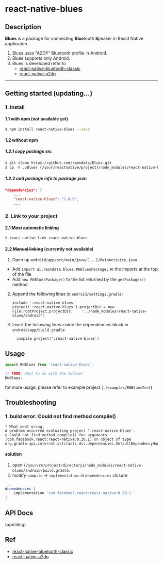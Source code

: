
# react-native-blues

## Description

**Blues** is a package for connecting **Blue**tooth **S**peaker in React Native application.

1. Blues uses "A2DP" Bluetooth profile in Android.
2. Blues supports only Android.
3. Blues is developed refer to
	- [react-native-bluetooth-classic](https://github.com/kenjdavidson/react-native-bluetooth-classic)
	- [react-native-a2dp](https://www.npmjs.com/package/react-native-a2dp)

---

## Getting started (updating...)

### 1. Install

#### 1.1 <strike>with npm</strike> **(not available yet)**

```sh
$ npm install react-native-blues --save
```

#### 1.2 without npm

##### 1.2.1 copy package src
```sh
$ git clone https://github.com/raondata/Blues.git
$ cp -R ./Blues {/your/reactnative/project}/node_modules/react-native-blues
```
##### 1.2.2 add package info to package.json
```json
"dependencies": {
    ...
    "react-native-blues": "1.0.0",
	...
```

### 2. Link to your project

#### 2.1 Most automatic linking

```sh
$ react-native link react-native-blues
```

#### 2.2 <strike>Manual linking</strike> (**currently not available**)

1. Open up `android/app/src/main/java/[...]/MainActivity.java`
  - Add `import ai.raondata.blues.RNBluesPackage;` to the imports at the top of the file
  - Add `new RNBluesPackage()` to the list returned by the `getPackages()` method
2. Append the following lines to `android/settings.gradle`:
  	```
  	include ':react-native-blues'
  	project(':react-native-blues').projectDir = new File(rootProject.projectDir, 	'../node_modules/react-native-blues/android')
  	```
3. Insert the following lines inside the dependencies block in `android/app/build.gradle`:
  	```
      compile project(':react-native-blues')
  	```


## Usage
```javascript
import RNBlues from 'react-native-blues';

// TODO: What to do with the module?
RNBlues;
```

for more usage, please refer to example project (`./examples/RNBluesTest`)

## Troubleshooting

### 1. build error: Could not find method compile()
```
* What went wrong:
A problem occurred evaluating project ':react-native-blues'.
> Could not find method compile() for arguments [com.facebook.react:react-native:0.20.1] on object of type org.gradle.api.internal.artifacts.dsl.dependencies.DefaultDependencyHandler.
```

#### solution
1. open `{/your/rn/project/directory}/node_modules/react-native-blues/android/build.gradle`.
2. modify `compile` -> `implementation` in `dependencies` closure.
```groovy
...
dependencies {
    implementation 'com.facebook.react:react-native:0.20.1'
}
```


## API Docs

(updating)


## Ref
- [react-native-bluetooth-classic](https://github.com/kenjdavidson/react-native-bluetooth-classic)
- [react-native-a2dp](https://www.npmjs.com/package/react-native-a2dp)
